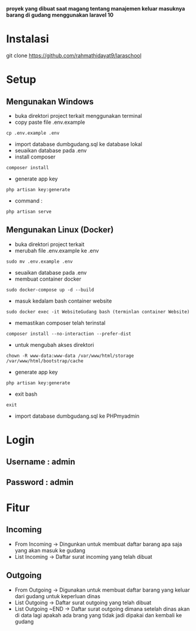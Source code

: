 
<p><b>
proyek yang dibuat saat magang tentang manajemen keluar masuknya barang di gudang menggunakan laravel 10
</b></p>

# Instalasi

git clone https://github.com/rahmathidayat9/laraschool

# Setup
## Mengunakan Windows
- buka direktori project terkait menggunakan terminal
- copy paste file .env.example
```
cp .env.example .env
```
- import database dumbgudang.sql ke database lokal
- seuaikan database pada .env
- install composer
```
composer install
```
- generate app key
```
php artisan key:generate
```
- command :
```
php artisan serve
```
 
## Mengunakan Linux (Docker)
- buka direktori project terkait
- merubah file .env.example ke .env
```
sudo mv .env.example .env
```
- seuaikan database pada .env
- membuat container docker
```
sudo docker-compose up -d --build 
```
- masuk kedalam bash container website
```
sudo docker exec -it WebsiteGudang bash (terminlan container Website)
```
- memastikan composer telah terinstal
```
composer install --no-interaction --prefer-dist
```
- untuk mengubah akses direktori
```
chown -R www-data:www-data /var/www/html/storage /var/www/html/bootstrap/cache
```
- generate app key
```
php artisan key:generate
```
- exit bash
```
exit
```
- import database dumbgudang.sql ke PHPmyadmin

# Login

## Username : admin
## Password : admin

# Fitur

## Incoming
- From Incoming -> Dingunkan untuk membuat daftar barang apa saja yang akan masuk ke gudang
- List Incoming -> Daftar surat incoming yang telah dibuat

## Outgoing
- From Outgoing -> Digunakan untuk membuat daftar barang yang keluar dari gudang untuk keperluan dinas
- List Outgoing -> Daftar surat outgoing yang telah dibuat
- List Outgoing ~END -> Daftar surat outgoing dimana setelah dinas akan di data lagi apakah ada brang yang tidak jadi dipakai dan kembali ke gudang
